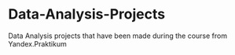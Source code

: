 # Data-Analysis-Projects
Data Analysis projects that have been made during the course from Yandex.Praktikum
